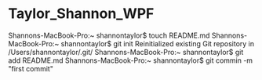 Taylor_Shannon_WPF
==================
Shannons-MacBook-Pro:~ shannontaylor$ touch README.md
Shannons-MacBook-Pro:~ shannontaylor$ git init
Reinitialized existing Git repository in /Users/shannontaylor/.git/
Shannons-MacBook-Pro:~ shannontaylor$ git add README.md
Shannons-MacBook-Pro:~ shannontaylor$ git commin -m "first commit"
